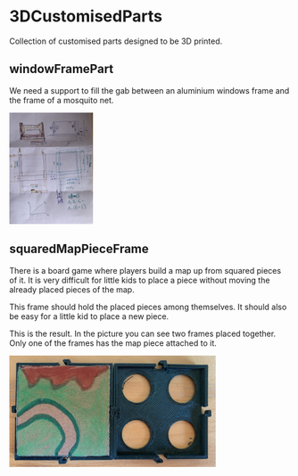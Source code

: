 # 3DCustomisedParts
Collection of customised parts designed to be 3D printed.

## windowFramePart
We need a support to fill the gab between an aluminium windows frame and the frame of a mosquito net.

<img src="https://raw.githubusercontent.com/AngelaFabregues/3DCustomisedParts/master/windowFramePart/draft.jpg" height="200">

## squaredMapPieceFrame
There is a board game where players build a map up from squared pieces of it. It is very difficult for little kids to place a piece without moving the already placed pieces of the map.

This frame should hold the placed pieces among themselves. It should also be easy for a little kid to place a new piece.

This is the result. In the picture you can see two frames placed together. Only one of the frames has the map piece attached to it.

<img src="https://raw.githubusercontent.com/AngelaFabregues/3DCustomisedParts/master/squaredMapPieceFrame/twoFramesOneMapPiece.jpg" height="200">
